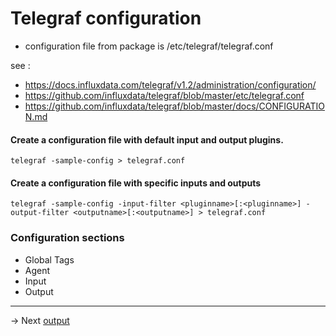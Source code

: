 # Telegraf configuration

* configuration file from package is /etc/telegraf/telegraf.conf

see :
* https://docs.influxdata.com/telegraf/v1.2/administration/configuration/
* https://github.com/influxdata/telegraf/blob/master/etc/telegraf.conf
* https://github.com/influxdata/telegraf/blob/master/docs/CONFIGURATION.md

#### Create a configuration file with default input and output plugins.

```
telegraf -sample-config > telegraf.conf

```

#### Create a configuration file with specific inputs and outputs

```
telegraf -sample-config -input-filter <pluginname>[:<pluginname>] -output-filter <outputname>[:<outputname>] > telegraf.conf

```
### Configuration sections

* Global Tags
* Agent
* Input
* Output

-------
-> Next [output](output.md)
